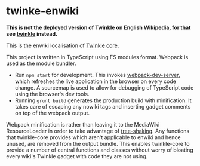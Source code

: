 # twinke-enwiki

**This is not the deployed version of Twinkle on English Wikipedia, for that see [twinkle](https://github.com/wikimedia-gadgets/twinkle) instead.**

This is the enwiki localisation of [Twinkle core](https://github.com/wikimedia-gadgets/twinkle-core).

This project is written in TypeScript using ES modules format. Webpack is used as the module bundler.
- Run `npm start` for development. This invokes [webpack-dev-server](https://webpack.js.org/configuration/dev-server/), which refreshes the live application in the browser on every code change. A sourcemap is used to allow for debugging of TypeScript code using the browser's dev tools.
- Running `grunt build` generates the production build with minification. It takes care of escaping any nowiki tags and inserting gadget comments on top of the webpack output. 

Webpack minification is rather than leaving it to the MediaWiki ResourceLoader in order to take advantage of [tree-shaking](https://en.wikipedia.org/wiki/Tree_shaking). Any functions that twinkle-core provides which aren't applicable to enwiki and hence unused, are removed from the output bundle. This enables twinkle-core to provide a number of central functions and classes without worry of bloating every wiki's Twinkle gadget with code they are not using. 
